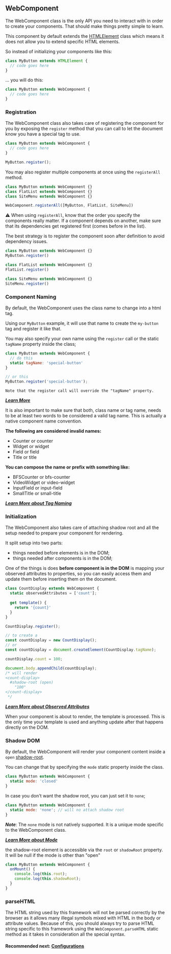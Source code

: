 ## WebComponent
The WebComponent class is the only API you need to interact with in order to create your components. 
That should make things pretty simple to learn.

This component by default extends the [HTMLElement](https://developer.mozilla.org/en-US/docs/Web/API/HTMLElement) 
class which means it does not allow you to extend specific HTML elements.

So instead of initializing your components like this:

```js
class MyButton extends HTMLElement {
  // code goes here
}
```

... you will do this:

```js
class MyButton extends WebComponent {
  // code goes here
}
```

### Registration
The WebComponent class also takes care of registering the component for you by exposing the `register`
method that you can call to let the document know you have a special tag to use.

```js
class MyButton extends WebComponent {
  // code goes here
}

MyButton.register();
```

You may also register multiple components at once using the `registerAll` method.

```js
class MyButton extends WebComponent {}
class FlatList extends WebComponent {}
class SiteMenu extends WebComponent {}

WebComponent.registerAll([MyButton, FlatList, SiteMenu])
```

⚠️ When using `registerAll`, know that the order you specify the components really matter.
If a component depends on another, make sure that its dependencies get registered first (comes before in the list).

The best strategy is to register the component soon after definition to avoid dependency issues.

```js
class MyButton extends WebComponent {}
MyButton.register()

class FlatList extends WebComponent {}
FlatList.register()

class SiteMenu extends WebComponent {}
SiteMenu.register()
```

### Component Naming
By default, the WebComponent uses the class name to change into a html tag.

Using our `MyButton` example, it will use that name to create the `my-button` tag and register it like that.

You may also specify your own name using the `register` call or the static `tagName` property inside the class;

```js
class MyButton extends WebComponent {
  // do this
  static tagName: 'special-button'
}

// or this
MyButton.register('special-button');
```

    Note that the register call will override the "tagName" property.

***[Learn More](https://html.spec.whatwg.org/multipage/custom-elements.html#valid-custom-element-name)***

It is also important to make sure that both, class name or tag name, needs to be at least two words to 
be considered a valid tag name. This is actually a native component name convention.

**The following are considered invalid names:**
- Counter or counter
- Widget or widget
- Field or field
- Title or title

**You can compose the name or prefix with something like:**
- BFSCounter or bfs-counter
- VideoWidget or video-widget
- InputField or input-field
- SmallTitle or small-title

***[Learn More about Tag Naming](https://github.com/beforesemicolon/web-component/blob/master/docs/configurations.md#tagname)***

### Initialization
The WebComponent also takes care of attaching shadow root and all the setup needed to prepare
your component for rendering.

It split setup into two parts:
- things needed before elements is in the DOM;
- things needed after components is in the DOM;

One of the things is does **before component is in the DOM** is mapping your observed attributes
to properties, so you can easily access them and update them before inserting them on the document.

```js
class CountDisplay extends WebComponent {
  static observedAttributes = ['count'];
  
  get template() {
    return '{count}'
  }
}

CountDisplay.register();

// to create a 
const countDisplay = new CountDisplay();
// or 
const countDisplay = document.createElement(CountDisplay.tagName);

countDisplay.count = 100;

document.body.appendChild(countDisplay);
/* will render
<count-display>
  #shadow-root (open)
    "100"
</count-display>
 */
```

***[Learn More about Observed Attributes](https://github.com/beforesemicolon/web-component/blob/master/docs/attributes.md)***

When your component is about to render, the template is processed. This is the only time your
template is used and anything update after that happens directly on the DOM.

### Shadow DOM
By default, the WebComponent will render your component content inside a `open` [shadow-root](https://developer.mozilla.org/en-US/docs/Web/API/ShadowRoot).

You can change that by specifying the `mode` static property inside the class.

```js
class MyButton extends WebComponent {
  static mode: 'closed'
}
```

In case you don't want the shadow root, you can just set it to `none`;

```js
class MyButton extends WebComponent {
  static mode: 'none'; // will no attach shadow root
}
```

***Note***: The `none` mode is not natively supported. It is a unique mode specific to the WebComponent class.

***[Learn More about Mode](https://github.com/beforesemicolon/web-component/blob/master/docs/configurations.md#mode)***

the shadow-root element is accessible via the `root` or `shadowRoot` property. It will be null if the mode is other than "open"

```js
class MyButton extends WebComponent {
  onMount() {
    console.log(this.root);
    console.log(this.shadowRoot);
  }
}
```

### parseHTML
The HTML string used by this framework will not be parsed correctly by the browser as it allows many illegal symbols
mixed with HTML in the body or attribute values. Because of this, you should always try to parse HTML string specific
to this framework using the `WebComponent.parseHTML` static method as it takes in consideration all the special syntax.

#### Recommended next: [Configurations](https://github.com/beforesemicolon/web-component/blob/master/docs/configurations.md)
